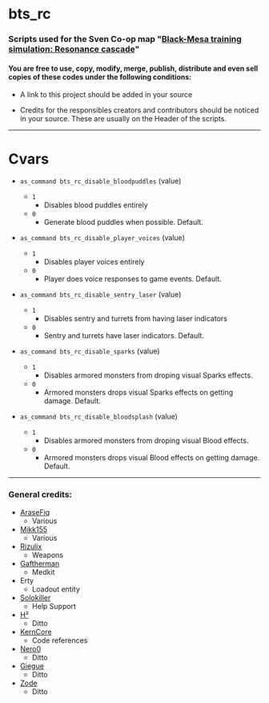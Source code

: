 # bts_rc

### Scripts used for the Sven Co-op map "[Black-Mesa training simulation: Resonance cascade](http://scmapdb.wikidot.com/map:blackmesa-training-simulation:resonance-cascade)"

#### You are free to use, copy, modify, merge, publish, distribute and even sell copies of these codes under the following conditions:

- A link to this project should be added in your source

- Credits for the responsibles creators and contributors should be noticed in your source. These are usually on the Header of the scripts.

---

# Cvars

- ``as_command bts_rc_disable_bloodpuddles`` (value)
    - ``1``
        - Disables blood puddles entirely
    - ``0``
        - Generate blood puddles when possible. Default.

- ``as_command bts_rc_disable_player_voices`` (value)
    - ``1``
        - Disables player voices entirely
    - ``0``
        - Player does voice responses to game events. Default.

- ``as_command bts_rc_disable_sentry_laser`` (value)
    - ``1``
        - Disables sentry and turrets from having laser indicators
    - ``0``
        - Sentry and turrets have laser indicators. Default.

- ``as_command bts_rc_disable_sparks`` (value)
    - ``1``
        - Disables armored monsters from droping visual Sparks effects.
    - ``0``
        - Armored monsters drops visual Sparks effects on getting damage. Default.

- ``as_command bts_rc_disable_bloodsplash`` (value)
    - ``1``
        - Disables armored monsters from droping visual Blood effects.
    - ``0``
        - Armored monsters drops visual Blood effects on getting damage. Default.

---

### General credits:
- [AraseFiq](https://github.com/AraseFiq)
    - Various
- [Mikk155](https://github.com/Mikk155)
    - Various
- [Rizulix](https://github.com/Rizulix)
    - Weapons
- [Gaftherman](https://github.com/Gaftherman)
    - Medkit
- Erty
    - Loadout entity
- [Solokiller](https://github.com/SamVanheer)
    - Help Support
- [H²](https://github.com/h2whoa)
    - Ditto
- [KernCore](https://github.com/KernCore91)
    - Code references
- [Nero0](https://github.com/Neyami)
    - Ditto
- [Giegue](https://github.com/JulianR0)
    - Ditto
- [Zode](https://github.com/Zode)
    - Ditto
